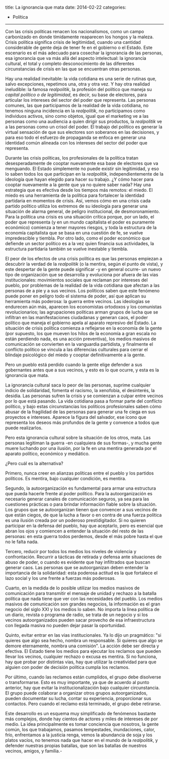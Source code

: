 ﻿title: La ignorancia que mata
date: 2014-02-22
categories:
  - Política
---
Con las crisis políticas renacen los nacionalismos, como un campo carbonizado en
donde tímidamente reaparecen los hongos y la maleza. Crisis política significa
crisis de legitimidad, cuando una cantidad considerable de gente deja de tener
fe en el gobierno o el Estado. Este escenario es el más adecuado para cosechar
la ignorancia de las personas, esa ignorancia que va más allá del aspecto
intelectual: la ignorancia cultural, el total y completo desconocimiento de las
diferentes circunstancias de crisis en las que se encuentran otras personas.

<!-- more -->

Hay una realidad inevitable: la vida cotidiana es una serie de rutinas que,
salvo excepciones, repetimos una, otra y otra vez. Y hay otra realidad
ineludible: la famosa *realpolitik*, la profesión del político que maneja su
*capital político o de legitimidad*, es decir, su base de electores, para
articular los intereses del sector del poder que representa. Las personas
comunes, las que participamos de la realidad de la vida cotidiana, no tenemos
ninguna incidencia en la *realpolitik*, no participamos como individuos activos,
sino como objetos, igual que el marketing ve a las personas como una audiencia
a quien dirigir sus productos, la *realpolitik* ve a las personas como un
crisol del poder. El trabajo del político es generar la virtual sensación de que
sus electores son soberanos en las decisiones, y para eso todo el esfuerzo de
propaganda se enfoca en generar una identidad común alineada con los intereses
del sector del poder que representa.

Durante las crisis políticas, los profesionales de la política tratan
desesperadamente de cooptar nuevamente esa base de electores que va menguando.
El Estado simplemente no puede existir sin legitimidad, y eso lo saben todos
los que participan en la *realpolitik*, independientemente de la ideología que
hayan elegido para hacer su trabajo. ¿Y cómo hacer para cooptar nuevamente a la
gente que ya no quiere saber nada? Hay una estrategia que es efectiva desde los
tiempos más remotos: el miedo. El miedo es una herramienta de la política para
fortalecer la identidad partidaria en momentos de crisis. Así, vemos cómo en una
crisis cada partido político utiliza los extremos de su ideología para generar
una situación de alarma general, de peligro institucional, de desmoronamiento.
Para la política una crisis es una situación crítica porque, por un lado, el
poder que representa (y en un mundo capitalista el poder es puramente económico)
comienza a tener mayores riesgos, y toda la estructura de la economía
capitalista que se basa en una cuestión de fe, se vuelve impredescible y
tiembla. Por otro lado, como el poder económico que defiende un sector político
es a la vez quien financia sus actividades, la estructura partidaria también se
vuelve inestable y tiembla.

El peor de los efectos de una crisis política es que las personas empiezan a
descubrir la verdad de la *realpolitik* (o la mentira, según el punto de vista),
y este despertar de la gente puede significar -y en general ocurre- un nuevo
tipo de organización que se desarrolla y evoluciona por afuera de las vias
institucionales: movimientos sociales que reclaman por intereses del pueblo, por
problemas de la realidad de la vida cotidiana que afectan a las personas de a
pie y a sus vecinos. Los políticos saben que este fenómeno puede poner en
peligro todo el sistema de poder, así que aplican su herramienta más poderosa:
la guerra entre vecinos. Las ideologías se endurecen aún más, aparecen los
economistas ortodoxos y los comunistas revolucionarios; las agrupaciones
políticas arman grupos de lucha que se infiltran en las manifestaciones
ciudadanas y generan caos, el poder político que maneja el gobierno apela al
aparato represivo del Estado. La situación de crisis política comienza a
reflejarse en la economía de la gente (por supuesto, los que mueven los hilos de
la economía a gran escala no están perdiendo nada, es una acción preventiva),
los medios masivos de comunicación se convierten en la vanguardia partidista,
y finalmente el conflicto político se vincula a las diferencias culturales para
cerrar el blindaje psicológico del miedo y cooptar definitivamente a la gente.

Pero un pueblo está perdido cuando la gente elige defender a sus gobernantes
antes que a sus vecinos, y esto es lo que ocurre, y esta es la ignorancia que
mata.

La ignorancia cultural saca lo peor de las personas, suprime cualquier indicio
de solidaridad, fomenta el racismo, la xenofobia, el desinterés, la desidia.
Las personas sufren la crisis y se comienzan a culpar entre vecinos por lo que
está pasando. La vida cotidiana pasa a formar parte del conflicto político, y
bajo estas circunstancias los políticos profesionales saben cómo abusar de la
fragilidad de las personas para generar una fe ciega en sus proyectos e
intereses. Aparece la figura del salvador, ese ícono que representa los deseos
más profundos de la gente y convence a todos que puede realizarlos.

Pero esta ignorancia cultural sobre la situación de los otros, mata. Las
personas legitiman la guerra -en cualquiera de sus formas-, y mucha gente
muere luchando por una ilusión, por la fe en una mentira generada por el aparato
político, económico y mediático.

¿Pero cuál es la alternativa?

Primero, nunca creer en alianzas políticas entre el pueblo y los partidos
políticos. Es mentira, bajo cualquier condición, es mentira.

Segundo, la autoorganización es fundamental para armar una estructura que pueda
hacerle frente al poder político. Para la autoorganización es necesario generar
canales de comunicación seguros, ya sea para las cuestiones prácticas o para
brindar información fiable sobre la situación. Los grupos que se autoorganizan
tienen que convencer a sus vecinos de que están ciegos, de que la lucha a favor
o en contra de una fuerza política es una ilusión creada por un poderoso
prestidigitador. Si no quieren participar en la defensa del pueblo, hay que
aceptarlo, pero es esencial que abran los ojos y comiencen a entender la
situación del resto de las personas: en esta guerra todos perdemos, desde el más
pobre hasta el que no le falta nada.

Tercero, reducir por todos los medios los niveles de violencia y confrontación.
Recurrir a tácticas de retirada y defensa ante situaciones de abuso de poder, o
cuando es evidente que hay infiltrados que buscan generar caos. Las personas que
se autoorganizan deben entender la importancia de la solidaridad: esta poderosa
actitud es la que fortalece el lazo social y los une frente a fuerzas más
poderosas.

Cuarto, en la medida de lo posible utilizar los medios masivos de comunicación
para transmitir el mensaje de unidad y rechazo a la batalla política que nada
tiene que ver con las necesidades del pueblo. Los medios masivos de comunicación
son grandes negocios, la información es el gran negocio del siglo XXI y los
medios lo saben. No importa la línea política de un diario, revista o programa
de radio, se trata de un negocio y si los vecinos autoorganizados
pueden sacar provecho de esa infraestructura con llegada masiva no pueden dejar
pasar la oportunidad.

Quinto, evitar entrar en las vias institucionales. Ya lo dijo un pragmático:
"si quieres que algo sea hecho, nombra un responsable. Si quieres que algo se
demore eternamente, nombra una comisión". La acción debe ser directa y efectiva.
El Estado tiene los medios para ejecutar los reclamos que pueden llevar los
vecinos, cualquier rechazo o excusa es mentira. Si no funciona, hay que probar
por distintas vias, hay que utilizar la creatividad para que alguien con poder
de decisión política cumpla los reclamos.

Por último, cuando las reclamos están cumplidos, el grupo debe disolverse o
transformarse. Esto es muy importante, ya que de acuerdo al punto anterior, hay
que evitar la institucionalización bajo cualquier circunstancia. El grupo puede
colaborar a organizar otros grupos autoorganizados, pueden documentar su lucha,
contar su experiencia, proporcionar sus contactos. Pero cuando el reclamo está
terminado, el grupo debe retirarse.

Este desarrollo es un esquema muy simplificado de fenómenos bastante más
complejos, donde hay cientos de actores y miles de intereses de por medio. La
idea principalmente es tomar conciencia que nosotros, la gente común, los que
trabajamos, pasamos tempestades, inundaciones, calor, frío, enfrentamos a la
justicia renga, vemos la abundancia de soja y los platos vacíos, no tenemos
nada que hacer en el mundo de la *realpolitik*, y defender nuestras propias
batallas, que son las batallas de nuestros vecinos, amigos, y familia.-

